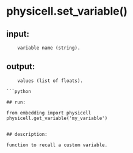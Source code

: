 # physicell.set_variable()

## input:
```
    variable name (string).

```

## output:
```
    values (list of floats).

```python

## run:
```
    from embedding import physicell
    physicell.get_variable('my_variable')

```

## description:
```
    function to recall a custom variable.
```